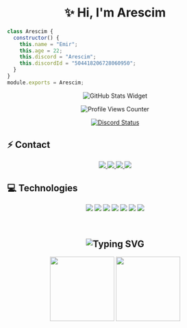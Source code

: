 <h1 align="center">✨ Hi, I'm Arescim</h1>

```js
class Arescim {
  constructor() {
    this.name = "Emir";
    this.age = 22;
    this.discord = "Arescim";
    this.discordId = "504418206728060950";
  }
}
module.exports = Arescim;
```
<p align="center"> <img src="https://github-widgetbox.vercel.app/api/profile?username=Arescim&data=followers,repositories,stars,commits&theme=darkmode" alt="GitHub Stats Widget" /> </p> <p align="center"> <img src="https://komarev.com/ghpvc/?username=Arescim&color=dc143c" alt="Profile Views Counter" /> </p> <p align="center"> <a href="https://discord.com/users/504418206728060950" title="Discord Profile"> <img src="https://lanyard.cnrad.dev/api/504418206728060950" alt="Discord Status"> </a> </p>

## ⚡ Contact

<p align="center"> <a href="https://discord.com/users/504418206728060950" target="_blank"> <img src="https://shields.io/badge/Discord-Arescim-5865F2?style=for-the-badge&logo=discord&logoColor=white" /> </a> <a href="https://www.instagram.com/Arescim" target="_blank"> <img src="https://img.shields.io/badge/Instagram-Arescim-E4405F?style=for-the-badge&logo=instagram&logoColor=white" /> </a> <a href="https://github.com/Arescim" target="_blank"> <img src="https://img.shields.io/badge/GitHub-Arescim-181717?style=for-the-badge&logo=github" /> </a> <a href="https://discord.gg/whitevrp" target="_blank"> <img src="https://img.shields.io/badge/Discord%20Server-Join-5865F2?style=for-the-badge&logo=discord&logoColor=white" /> </a> </p>

## 💻 Technologies

<p align="center"> <img src="https://img.shields.io/badge/JavaScript-F7DF1E?style=flat-square&logo=javascript&logoColor=black" /> <img src="https://img.shields.io/badge/TypeScript-007ACC?style=flat-square&logo=typescript&logoColor=white" /> <img src="https://img.shields.io/badge/Vue.js-41B883?style=flat-square&logo=vue.js&logoColor=white" /> <img src="https://img.shields.io/badge/Sass-CC6699?style=flat-square&logo=sass&logoColor=white" /> <img src="https://img.shields.io/badge/HTML5-E34F26?style=flat-square&logo=html5&logoColor=white" /> <img src="https://img.shields.io/badge/CSS3-1572B6?style=flat-square&logo=css3&logoColor=white" /> <img src="https://img.shields.io/badge/Lua-2C2D72?style=flat-square&logo=lua&logoColor=white" /> </p>

</br>

<h2 align="center"> <img src="https://readme-typing-svg.herokuapp.com?font=Pacifico&pause=1000&color=F0FF32&background=69FF2000&center=true&repeat=false&vCenter=true&width=435&lines=Profile+Stats" alt="Typing SVG" /> </h2> <p align="center"> <img src="https://github-readme-stats.vercel.app/api/top-langs/?username=Arescim&count_private=true&show_icons=true&theme=midnight-purple&hide_border=true" height="150" /> <img src="https://github-readme-stats.vercel.app/api/top-langs/?username=Arescim&layout=compact&theme=midnight-purple&hide_border=true" height="150" /> </p> 
